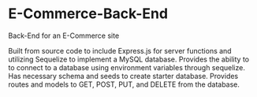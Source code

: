# E-Commerce-Back-End
Back-End for an E-Commerce site

Built from source code to include Express.js for server functions and utilizing Sequelize to implement a MySQL database.
Provides the ability to to connect to a database using environment variables through sequelize. Has necessary schema and seeds to create starter database.
Provides routes and models to GET, POST, PUT, and DELETE from the database.
